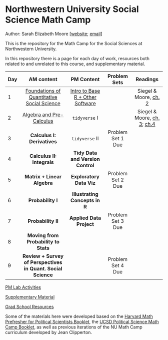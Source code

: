 # Northwestern University Social Science Math Camp

Author: Sarah Elizabeth Moore [[website](sarah-moore.github.io); [email](mailto:sarahmoore2022@u.northwestern.edu)]

This is the repository for the Math Camp for the Social Sciences at Northwestern University.

In this repository there is a page for each day of work, resources both related to and unrelated to this course, and supplementary material.

| Day |                              AM content                              |                         PM Content                         |   Problem Sets    |                                Readings                                 |
|------------|:-------------------:|:-------------:|:----------:|:----------:|
| 1   | [Foundations of Quantitative Social Science](/AM_Slides/day1_AM.pdf) | [Intro to Base R + Other Software](/PM_Slides/day1_pm.pdf) |                   | Siegel & Moore, [ch. 2](supplementary_material/mooresiegel_algebra.pdf) |
| 2   |                     [Algebra and Pre-Calculus](/AM_Slides/day2_AM.pdf)| `tidyverse` I  |  |  Siegel & Moore, [ch. 3](supplementary_material/mooresiegel_functions.pdf); [ch.4](supplementary_material/mooresiegel_precalc.pdf) |
| 3   |                     **Calculus I: Derivatives**                      |                       `tidyverse` II                       | Problem Set 1 Due |                                                                         |
| 4   |                      **Calculus II: Integrals**                      |             **Tidy Data and Version Control**              |                   |                                                                         |
| 5   |                     **Matrix + Linear Algebra**                      |                  **Exploratory Data Viz**                  | Problem Set 2 Due |                                                                         |
| 6   |                          **Probability I**                           |               **Illustrating Concepts in R**               |                   |                                                                         |
| 7   |                          **Probability II**                          |                  **Applied Data Project**                  | Problem Set 3 Due |                                                                         |
| 8   |                 **Moving from Probability to Stats**                 |                                                            |                   |                                                                         |
| 9   |     **Review + Survey of Perspectives in Quant. Social Science**     |                                                            | Problem Set 4 Due |                                                                         |

[PM Lab Activities](PM_Slides/code)

[Supplementary Material](supplementary_material/README.md)

[Grad School Resources](resources/README.md)

Some of the materials here were developed based on the [Harvard Math Prefresher for Political Scientists Booklet](https://iqss.github.io/prefresher/), the [UCSD Political Science Math Camp Booklet](https://ucsdpolimathcamp.github.io/MathCamp/), as well as previous iterations of the NU Math Camp curriculum developed by Jean Clipperton.
